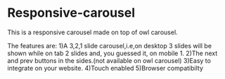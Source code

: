 # Responsive-carousel
This is a responsive carousel made on top of owl carousel.


The features are:
1)A 3,2,1 slide carousel,i.e,on desktop 3 slides will be shown while on tab 2 slides and, you guessed it, on mobile 1.
2)The next and prev buttons in the sides.(not available on owl carousel)
3)Easy to integrate on your website.
4)Touch enabled
5)Browser compatibilty
